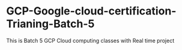 # GCP-Google-cloud-certification-Trianing-Batch-5
This is Batch 5 GCP Cloud computing classes with Real time project
